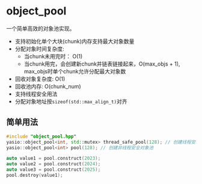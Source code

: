 # object_pool

一个简单高效的对象池实现。

- 支持初始化单个大块(chunk)内存支持最大对象数量
- 分配对象时间复杂度:
  - 当chunk未用完时： O(1)
  - 当chunk用完，会创建新chunk并链表链接起来，O(max_objs + 1), max_objs时单个chunk允许分配最大对象数
- 回收对象复杂度: O(1)
- 回收池内存: O(chunk_num)
- 支持线程安全用法
- 分配对象地址按`sizeof(std::max_align_t)`对齐

## 简单用法

```cpp
#include "object_pool.hpp"
yasio::object_pool<int, std::mutex> thread_safe_pool(128); // 创建线程安全对象池
yasio::object_pool<int> pool(128); // 创建非线程安全对象池

auto value1 = pool.construct(2023);
auto value2 = pool.construct(2024);
auto value3 = pool.construct(2025);
pool.destroy(value1);

```
